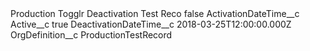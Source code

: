 <?xml version="1.0" encoding="UTF-8"?>
<CustomMetadata xmlns="http://soap.sforce.com/2006/04/metadata" xmlns:xsi="http://www.w3.org/2001/XMLSchema-instance" xmlns:xsd="http://www.w3.org/2001/XMLSchema">
    <label>Production Togglr Deactivation Test Reco</label>
    <protected>false</protected>
    <values>
        <field>ActivationDateTime__c</field>
        <value xsi:nil="true"/>
    </values>
    <values>
        <field>Active__c</field>
        <value xsi:type="xsd:boolean">true</value>
    </values>
    <values>
        <field>DeactivationDateTime__c</field>
        <value xsi:type="xsd:dateTime">2018-03-25T12:00:00.000Z</value>
    </values>
    <values>
        <field>OrgDefinition__c</field>
        <value xsi:type="xsd:string">ProductionTestRecord</value>
    </values>
</CustomMetadata>
